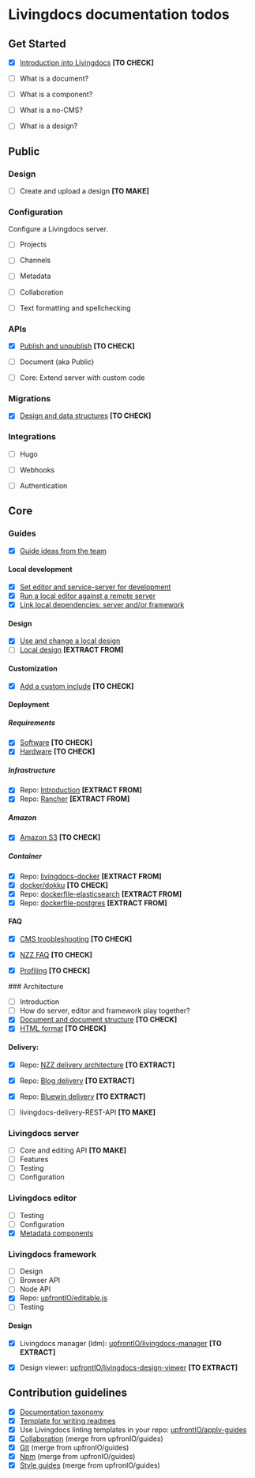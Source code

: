 
# Livingdocs documentation todos

## Get Started

- [x] [Introduction into Livingdocs](./concepts/introduction.md) **[TO CHECK]**
- [ ] What is a document?
- [ ] What is a component?
- [ ] What is a no-CMS?
- [ ] What is a design?


## Public


### Design

- [ ] Create and upload a design  **[TO MAKE]**


### Configuration

Configure a Livingdocs server.

- [ ] Projects
- [ ] Channels
- [ ] Metadata
- [ ] Collaboration
- [ ] Text formatting and spellchecking


### APIs

- [x] [Publish and unpublish](./public/APIs/publish_plugin.md) **[TO CHECK]**
- [ ] Document (aka Public)
- [ ] Core: Extend server with custom code


### Migrations

- [x] [Design and data structures](./public/migrations/migrations.md)  **[TO CHECK]**


### Integrations

- [ ] Hugo
- [ ] Webhooks
- [ ] Authentication



## Core

### Guides

- [x] [Guide ideas from the team](./contribution-guidelines/documentation/guide-ideas-from-the-team.md)

#### Local development
- [x] [Set editor and service-server for development](./core/guides/local-development/editor-and-service-server.md)
- [x] [Run a local editor against a remote server](./core/guides/local-development/editor-only.md)
- [x] [Link local dependencies: server and/or framework](./core/guides/local-development/link-local-dependencies.md)

#### Design
- [x] [Use and change a local design](./core/guides/design/local-design.md)
- [ ] [Local design](./core/design) **[EXTRACT FROM]**

#### Customization
- [x] [Add a custom include](./core/guides/customization/add-custom-include.md) **[TO CHECK]**

#### Deployment

##### Requirements
- [x] [Software](./core/guides/deployment/requirements/requirements.md) **[TO CHECK]**
- [x] [Hardware](./core/guides/deployment/requirements/hardware-requirements.md) **[TO CHECK]**

##### Infrastructure
- [x] Repo: [Introduction](https://github.com/upfrontIO/infrastructure) **[EXTRACT FROM]**
- [x] Repo: [Rancher](https://github.com/upfrontIO/livingdocs-rancher)  **[EXTRACT FROM]**

##### Amazon
- [x] [Amazon S3](./core/guides/deployment/amazon/amazon_s3.md) **[TO CHECK]**

##### Container
- [x] Repo: [livingdocs-docker](https://github.com/upfrontIO/livingdocs-docker) **[EXTRACT FROM]**
- [x] [docker/dokku](./core/guides/deployment/container/docker.md) **[TO CHECK]**
- [x] Repo: [dockerfile-elasticsearch](https://github.com/upfrontIO/dockerfile-elasticsearch) **[EXTRACT FROM]**
- [x] Repo: [dockerfile-postgres](https://github.com/upfrontIO/dockerfile-postgres) **[EXTRACT FROM]**

#### FAQ
- [x] [CMS troobleshooting](./core/guides/faq/nzzdev_cms-troubleshoot-guide_README.md) **[TO CHECK]**
- [x] [NZZ FAQ](./core/guides/faq/nzzdev_morpheus_livingdocs_README.md) **[TO CHECK]**
- [x] [Profiling](./core/guides/faq/profiling.md) **[TO CHECK]**


### Architecture

- [ ] Introduction
- [ ] How do server, editor and framework play together?
- [x] [Document and document structure](./core/architecture/nzzdev_nzz-standard_docs_html-format.md) **[TO CHECK]**
- [x] [HTML format](./core/architecture/nzzdev_nzz-standard_docs_json-format.md) **[TO CHECK]**

#### Delivery:

- [x] Repo: [NZZ delivery architecture](https://github.com/nzzdev/cms-guide/tree/master/architecture) **[TO EXTRACT]**
- [x] Repo: [Blog delivery](https://github.com/upfrontIO/livingdocs-delivery) **[TO EXTRACT]**
- [x] Repo: [Bluewin delivery](https://github.com/upfrontIO/bluewin-delivery) **[TO EXTRACT]**
- [ ] livingdocs-delivery-REST-API **[TO MAKE]**


### Livingdocs server

- [ ] Core and editing API **[TO MAKE]**
- [ ] Features
- [ ] Testing
- [ ] Configuration

### Livingdocs editor

- [ ] Testing
- [ ] Configuration
- [x] [Metadata components](./core/livingdocs-editor/configurable-metadata-screen.md)

### Livingdocs framework

- [ ] Design
- [ ] Browser API
- [ ] Node API
- [x] Repo: [upfrontIO/editable.js](https://github.com/upfrontIO/editable.js)
- [ ] Testing

#### Design

- [x] Livingdocs manager (ldm): [upfrontIO/livingdocs-manager](https://github.com/upfrontIO/livingdocs-manager) **[TO EXTRACT]**
- [x] Design viewer: [upfrontIO/livingdocs-design-viewer](https://github.com/upfrontIO/livingdocs-design-viewer) **[TO EXTRACT]**



## Contribution guidelines

- [x] [Documentation taxonomy](./contribution-guidelines/documentation/documentation-taxonomy.md)
- [x] [Template for writing readmes](./contribution-guidelines/documentation/how-to-write-readmes.md)
- [x] Use Livingdocs linting templates in your repo: [upfrontIO/apply-guides](https://github.com/upfrontIO/apply-guides)
- [x] [Collaboration](./contribution-guidelines/collaboration) (merge from upfronIO/guides)
- [x] [Git](./contribution-guidelines/git) (merge from upfronIO/guides)
- [x] [Npm](./contribution-guidelines/npm) (merge from upfronIO/guides)
- [x] [Style guides](./contribution-guidelines/style-guides) (merge from upfronIO/guides)
